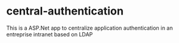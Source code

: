 # central-authentication
This is a ASP.Net app  to centralize application authentication in an entreprise intranet based on LDAP
